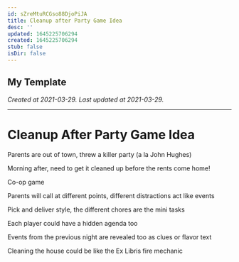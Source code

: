 ```yaml
---
id: sZreMtuRCGso88DjoPiJA
title: Cleanup after Party Game Idea
desc: ''
updated: 1645225706294
created: 1645225706294
stub: false
isDir: false
---
```

My Template
---

_Created at 2021-03-29._
_Last updated at 2021-03-29._




---

# Cleanup After Party Game Idea


Parents are out of town, threw a killer party (a la John Hughes)

Morning after, need to get it cleaned up before the rents come home!

Co-op game

Parents will call at different points, different distractions act like events

Pick and deliver style, the different chores are the mini tasks

Each player could have a hidden agenda too

Events from the previous night are revealed too as clues or flavor text

Cleaning the house could be like the Ex Libris fire mechanic

